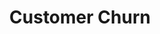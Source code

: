 ---
layout: page
title: Customer Churn
description: · Python<BR>· Telecom Company Data<BR>· Deep Learning in Tensorflow
img: assets/img/fruit.jpg
importance: 1
category: data science
github: https://github.com/slaisha/Tensorflow---Customer-Churn
redirect: https://github.com/slaisha/Tensorflow---Customer-Churn
---